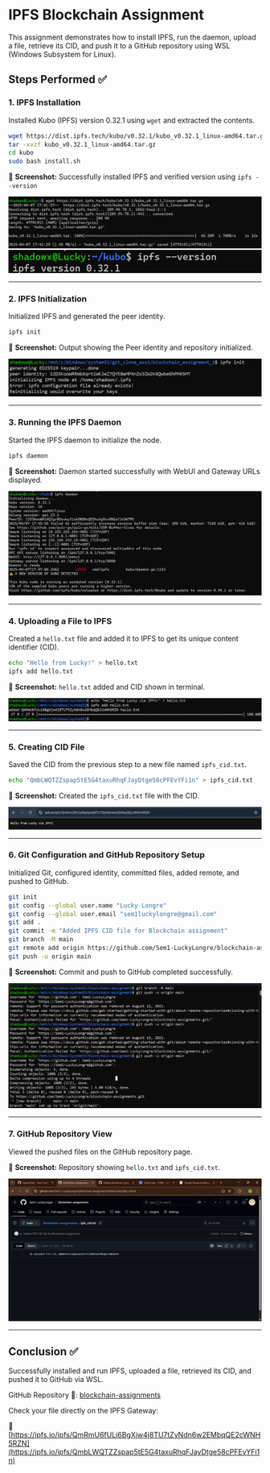 # IPFS Blockchain Assignment

This assignment demonstrates how to install IPFS, run the daemon, upload a file, retrieve its CID, and push it to a GitHub repository using WSL (Windows Subsystem for Linux).

## Steps Performed ✅

### 1. IPFS Installation
Installed Kubo (IPFS) version 0.32.1 using `wget` and extracted the contents.

```bash
wget https://dist.ipfs.tech/kubo/v0.32.1/kubo_v0.32.1_linux-amd64.tar.gz
tar -xvzf kubo_v0.32.1_linux-amd64.tar.gz
cd kubo
sudo bash install.sh
```

📸 **Screenshot:** Successfully installed IPFS and verified version using `ipfs --version`

![IPFS Installation](./images/ipfs-install.png)
![IPFS Version](./images/ipfs-version.png)

---

### 2. IPFS Initialization
Initialized IPFS and generated the peer identity.

```bash
ipfs init
```

📸 **Screenshot:** Output showing the Peer identity and repository initialized.

![IPFS Init](./images/ipfs-init.png)

---

### 3. Running the IPFS Daemon
Started the IPFS daemon to initialize the node.

```bash
ipfs daemon
```

📸 **Screenshot:** Daemon started successfully with WebUI and Gateway URLs displayed.

![IPFS Daemon](./images/daemon-start.png)

---

### 4. Uploading a File to IPFS
Created a `hello.txt` file and added it to IPFS to get its unique content identifier (CID).

```bash
echo "Hello from Lucky!" > hello.txt
ipfs add hello.txt
```

📸 **Screenshot:** `hello.txt` added and CID shown in terminal.

![File Upload](./images/ipfs-add-cid.png)

---

### 5. Creating CID File
Saved the CID from the previous step to a new file named `ipfs_cid.txt`.

```bash
echo "QmbLWQTZZspap5tE5G4taxuRhqFJayDtge58cPFEvYFi1n" > ipfs_cid.txt
```

📸 **Screenshot:** Created the `ipfs_cid.txt` file with the CID.

![CID File](./images/cid-file.png)

---

### 6. Git Configuration and GitHub Repository Setup
Initialized Git, configured identity, committed files, added remote, and pushed to GitHub.

```bash
git init
git config --global user.name "Lucky Longre"
git config --global user.email "sem1luckylongre@gmail.com"
git add .
git commit -m "Added IPFS CID file for Blockchain assignment"
git branch -M main
git remote add origin https://github.com/Sem1-LuckyLongre/blockchain-assignments.git
git push -u origin main
```

📸 **Screenshot:** Commit and push to GitHub completed successfully.

![GitHub Push](./images/github-push.png)

---

### 7. GitHub Repository View
Viewed the pushed files on the GitHub repository page.

📸 **Screenshot:** Repository showing `hello.txt` and `ipfs_cid.txt`.

![GitHub Repo](./images/github-repo.png)

---

## Conclusion ✅
Successfully installed and run IPFS, uploaded a file, retrieved its CID, and pushed it to GitHub via WSL.

GitHub Repository 📂: [blockchain-assignments](https://github.com/Sem2-LuckyLongre/blockchain_assignment_1)

Check your file directly on the IPFS Gateway:

🔗 [https://ipfs.io/ipfs/QmRmU6fULi6BgXjw4j8TU7tZyNdn6w2EMbqQE2cWNH5RZN](https://ipfs.io/ipfs/QmbLWQTZZspap5tE5G4taxuRhqFJayDtge58cPFEvYFi1n)

